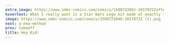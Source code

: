 ```yaml
---
extra_image: https://www.smbc-comics.com/comics/1500723861-20170722after (1).png
hovertext: What I really want is a Star Wars Lego kit made of exactly two enormous pieces.
image: https://www.smbc-comics.com/comics/1500723846-20170722 (1).png
next: a-new-method
prev: takeoff
title: Hey Kid!
---
```

